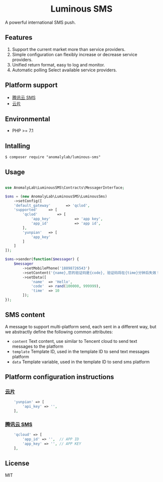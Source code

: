 <h1 align="center">Luminous SMS</h1>
A powerful international SMS push.

## Features

1. Support the current market more than service providers.
1. Simple configuration can flexibly increase or decrease service providers.
1. Unified return format, easy to log and monitor.
1. Automatic polling Select available service providers.

## Platform support
- [腾讯云 SMS](https://cloud.tencent.com/product/sms)
- [云片](https://www.yunpian.com)

## Environmental

- PHP >= 7.1

## Intalling

```shell
$ composer require "anomalylab/luminous-sms"
```

## Usage

```php
	
use AnomalyLab\LuminousSMS\Contracts\MessagerInterface;

$sms = (new AnomalyLab\LuminousSMS\LuminousSms)
	->setConfig([
	'default_gateway'		=> 'qclod',
	'supported'		=> [
		'qclod'			=> [
			'app_key'			=> 'app key',
			'app_id'			=> 'app id',
		],
		'yunpian'	=> [
			'app_key'
		]
	]
]);

$sms->sender(function($messager) {
	$messager
		->setMobilePhone('18898726543')
		->setContent('{name},您的验证码是{code}, 验证码将在{time}分钟后失效！请及时使用。')
		->setData([
			'name'	=> 'Hello',
			'code'	=> rand(100000, 999999),
			'time'	=> 10
		]);
});

```

## SMS content

A message to support multi-platform send, each sent in a different way, but we abstractly define the following common attributes:

- `content` Text content, use similar to Tencent cloud to send text messages to the platform
- `template` Template ID, used in the template ID to send text messages platform
- `data`  Template variable, used in the template ID to send sms platform

## Platform configuration instructions

### [云片](https://www.yunpian.com)

```php
    'yunpian' => [
        'api_key' => '',
    ],
```

### [腾讯云 SMS](https://cloud.tencent.com/product/sms)

```php
    'qcloud' => [
        'app_id' => '',  // APP ID
        'app_key' => '', // APP KEY
    ],
```

## License

MIT